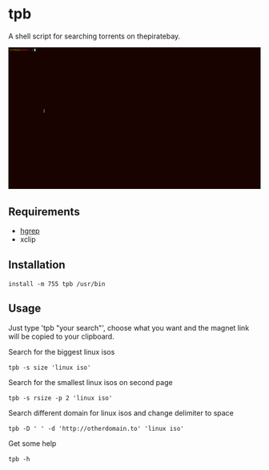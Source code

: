 # tpb

A shell script for searching torrents on thepiratebay.

![example](example.gif)

## Requirements

 - [hgrep](https://github.com/TUVIMEN/hgrep)
 - xclip

## Installation

    install -m 755 tpb /usr/bin

## Usage

Just type 'tpb "your search"', choose what you want and the magnet link will be copied to your clipboard.

Search for the biggest linux isos

    tpb -s size 'linux iso'

Search for the smallest linux isos on second page

    tpb -s rsize -p 2 'linux iso'

Search different domain for linux isos and change delimiter to space

    tpb -D ' ' -d 'http://otherdomain.to' 'linux iso'

Get some help

    tpb -h
